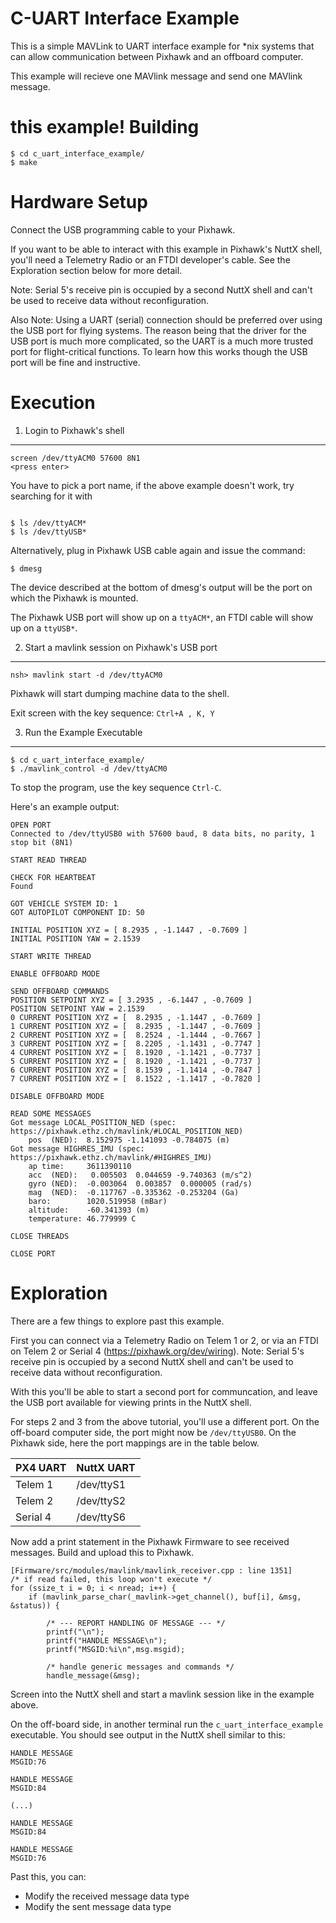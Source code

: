 C-UART Interface Example
========================

This is a simple MAVLink to UART interface example for *nix systems that can allow communication between Pixhawk and an offboard computer.

This example will recieve one MAVlink message and send one MAVlink message.

this example!
Building
========

```
$ cd c_uart_interface_example/
$ make
```

Hardware Setup
=========

Connect the USB programming cable to your Pixhawk.  

If you want to be able to interact with this example in Pixhawk's NuttX shell, you'll need a Telemetry Radio or an FTDI developer's cable.  See the Exploration section below for more detail.

Note: Serial 5's receive pin is occupied by a second NuttX shell and can't be used to receive data without reconfiguration.

Also Note: Using a UART (serial) connection should be preferred over using the USB port for flying systems.  The reason being that the driver for the USB port is much more complicated, so the UART is a much more trusted port for flight-critical functions.  To learn how this works though the USB port will be fine and instructive.

Execution
=========

1. Login to Pixhawk's shell
-----------------------

```
screen /dev/ttyACM0 57600 8N1
<press enter>
```

You have to pick a port name, if the above example doesn't work, try searching for it with 
```

$ ls /dev/ttyACM* 
$ ls /dev/ttyUSB*
```

Alternatively, plug in Pixhawk USB cable again and issue the command:
```
$ dmesg
```
The device described at the bottom of dmesg's output will be the port on which the Pixhawk is mounted. 

The Pixhawk USB port will show up on a ```ttyACM*```, an FTDI cable will show up on a ```ttyUSB*```.


2. Start a mavlink session on Pixhawk's USB port
-----------------------

```
nsh> mavlink start -d /dev/ttyACM0
```

Pixhawk will start dumping machine data to the shell.

Exit screen with the key sequence: ```Ctrl+A , K, Y```

3. Run the Example Executable
-----------------------------

```
$ cd c_uart_interface_example/
$ ./mavlink_control -d /dev/ttyACM0
```

To stop the program, use the key sequence ```Ctrl-C```.

Here's an example output:

```
OPEN PORT
Connected to /dev/ttyUSB0 with 57600 baud, 8 data bits, no parity, 1 stop bit (8N1)

START READ THREAD 

CHECK FOR HEARTBEAT
Found

GOT VEHICLE SYSTEM ID: 1
GOT AUTOPILOT COMPONENT ID: 50

INITIAL POSITION XYZ = [ 8.2935 , -1.1447 , -0.7609 ] 
INITIAL POSITION YAW = 2.1539 

START WRITE THREAD 

ENABLE OFFBOARD MODE

SEND OFFBOARD COMMANDS
POSITION SETPOINT XYZ = [ 3.2935 , -6.1447 , -0.7609 ] 
POSITION SETPOINT YAW = 2.1539 
0 CURRENT POSITION XYZ = [  8.2935 , -1.1447 , -0.7609 ] 
1 CURRENT POSITION XYZ = [  8.2935 , -1.1447 , -0.7609 ] 
2 CURRENT POSITION XYZ = [  8.2524 , -1.1444 , -0.7667 ] 
3 CURRENT POSITION XYZ = [  8.2205 , -1.1431 , -0.7747 ] 
4 CURRENT POSITION XYZ = [  8.1920 , -1.1421 , -0.7737 ] 
5 CURRENT POSITION XYZ = [  8.1920 , -1.1421 , -0.7737 ] 
6 CURRENT POSITION XYZ = [  8.1539 , -1.1414 , -0.7847 ] 
7 CURRENT POSITION XYZ = [  8.1522 , -1.1417 , -0.7820 ] 

DISABLE OFFBOARD MODE

READ SOME MESSAGES 
Got message LOCAL_POSITION_NED (spec: https://pixhawk.ethz.ch/mavlink/#LOCAL_POSITION_NED)
    pos  (NED):  8.152975 -1.141093 -0.784075 (m)
Got message HIGHRES_IMU (spec: https://pixhawk.ethz.ch/mavlink/#HIGHRES_IMU)
    ap time:     3611390110 
    acc  (NED):   0.005503  0.044659 -9.740363 (m/s^2)
    gyro (NED):  -0.003064  0.003857  0.000005 (rad/s)
    mag  (NED):  -0.117767 -0.335362 -0.253204 (Ga)
    baro:        1020.519958 (mBar) 
    altitude:    -60.341393 (m) 
    temperature: 46.779999 C 

CLOSE THREADS

CLOSE PORT
```

Exploration
===========

There are a few things to explore past this example.

First you can connect via a Telemetry Radio on Telem 1 or 2, or via an FTDI on Telem 2 or Serial 4 
(https://pixhawk.org/dev/wiring).  Note: Serial 5's receive pin is occupied by a second NuttX shell and can't be used to receive data without reconfiguration.

With this you'll be able to start a second port for communcation, and leave the USB port available for viewing prints in the NuttX shell.  

For steps 2 and 3 from the above tutorial, you'll use a different port.  On the off-board computer side, the port might now be ```/dev/ttyUSB0```.  On the Pixhawk side, here the port mappings are in the table below.

| PX4 UART | NuttX UART |
|----------|------------|
| Telem 1  | /dev/ttyS1 |
| Telem 2  | /dev/ttyS2 |
| Serial 4 | /dev/ttyS6 |

Now add a print statement in the Pixhawk Firmware to see received messages.  Build and upload this to Pixhawk.

```
[Firmware/src/modules/mavlink/mavlink_receiver.cpp : line 1351]
/* if read failed, this loop won't execute */
for (ssize_t i = 0; i < nread; i++) {
	if (mavlink_parse_char(_mavlink->get_channel(), buf[i], &msg, &status)) {

		/* --- REPORT HANDLING OF MESSAGE --- */
		printf("\n");
		printf("HANDLE MESSAGE\n");
		printf("MSGID:%i\n",msg.msgid);

		/* handle generic messages and commands */
		handle_message(&msg);
```

Screen into the NuttX shell and start a mavlink session like in the example above.  

On the off-board side, in another terminal run the ```c_uart_interface_example``` executable. You should see output in the NuttX shell similar to this:

```
HANDLE MESSAGE
MSGID:76

HANDLE MESSAGE
MSGID:84

(...)

HANDLE MESSAGE
MSGID:84

HANDLE MESSAGE
MSGID:76
```

Past this, you can:
- Modify the received message data type
- Modify the sent message data type






